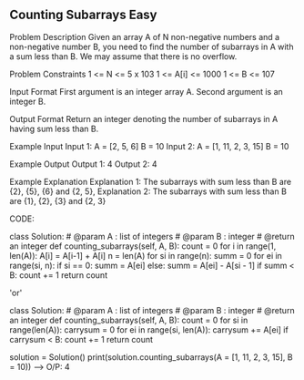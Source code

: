 ## Counting Subarrays Easy

Problem Description
Given an array A of N non-negative numbers and a non-negative number B,
you need to find the number of subarrays in A with a sum less than B.
We may assume that there is no overflow.

Problem Constraints
1 <= N <= 5 x 103
1 <= A[i] <= 1000
1 <= B <= 107

Input Format
First argument is an integer array A.
Second argument is an integer B.

Output Format
Return an integer denoting the number of subarrays in A having sum less than B.

Example Input
Input 1:
 A = [2, 5, 6]
 B = 10
Input 2:
 A = [1, 11, 2, 3, 15]
 B = 10

Example Output
Output 1:
 4
Output 2:
 4

Example Explanation
Explanation 1:
 The subarrays with sum less than B are {2}, {5}, {6} and {2, 5},
Explanation 2:
 The subarrays with sum less than B are {1}, {2}, {3} and {2, 3}

CODE:

class Solution:
    # @param A : list of integers
    # @param B : integer
    # @return an integer
    def counting_subarrays(self, A, B):
        count = 0
        for i in range(1, len(A)):
            A[i] = A[i-1] + A[i]
        n = len(A)
        for si in range(n):
            summ = 0
            for ei in range(si, n):
                if si == 0:
                    summ = A[ei]
                else:
                    summ = A[ei] - A[si - 1]
                if summ < B:
                    count += 1
        return count
     
'or'

class Solution:
    # @param A : list of integers
    # @param B : integer
    # @return an integer
    def counting_subarrays(self, A, B):
        count = 0
        for si in range(len(A)):
            carrysum = 0
            for ei in range(si, len(A)):
                carrysum += A[ei]
                if carrysum < B:
                    count += 1
        return count

solution = Solution()
print(solution.counting_subarrays(A = [1, 11, 2, 3, 15], B = 10))  -->  O/P: 4
